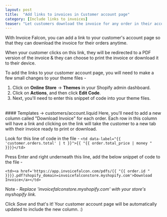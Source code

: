 ```yaml
---
layout: post
title:  "Add links to invoices in Customer account page"
category: [Include links to invoices]
teaser: "Let customers download the invoice for any order in their account history."
---
```


With Invoice Falcon, you can add a link to your customer's account page so that they can download the invoice for their orders anytime.

When your customer clicks on this link, they will be redirected to a PDF version of the invoice & they can choose to print the invoice or download it to their device.

To add the links to your customer account page, you will need to make a few small changes to your theme files -

1. Click on __Online Store__ -> __Themes__ in your Shopify admin dashboard.
2. Click on __Actions__, and then click __Edit Code__.
3. Next, you'll need to enter this snippet of code into your theme files.

<br/>
#### Templates -> customers/account.liquid
Here, you'll need to add a new column called "Download Invoice" for each order. Each row in this column will have a link and clicking on the link will take the customer to a new tab with their invoice ready to print or download.

Look for this line of code in the file - `<td data-label="{{ 'customer.orders.total' | t }}">{{ "{{ order.total_price | money " }}}}</td>`

Press Enter and right underneath this line, add the below snippet of code to the file -

`<td><a href='https://app.invoicefalcon.com/pdfs/{{ "{{ order.id " }}}}.pdf?shopify_domain=invoicefalconstore.myshopify.com'>Download Invoice</a></td>`

Note - _Replace 'invoicefalconstore.myshopify.com' with your store's myshopify link._  

Click _Save_ and that's it! Your customer account page will be automatically updated to include the new column. :)
